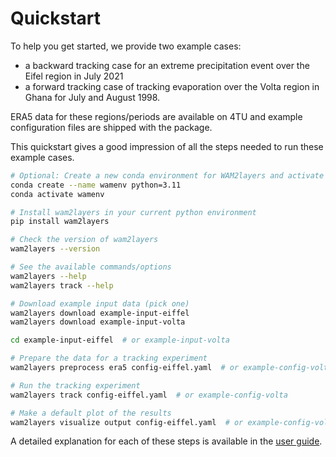 # Quickstart

To help you get started, we provide two example cases:

- a backward tracking case for an extreme precipitation event over the Eifel
  region in July 2021
- a forward tracking case of tracking evaporation over the Volta region in Ghana
  for July and August 1998.

ERA5 data for these regions/periods are
available on 4TU and example configuration files are shipped with the package.

This quickstart gives a good impression of all the steps needed to run these
example cases.

```sh
# Optional: Create a new conda environment for WAM2layers and activate it
conda create --name wamenv python=3.11
conda activate wamenv

# Install wam2layers in your current python environment
pip install wam2layers

# Check the version of wam2layers
wam2layers --version

# See the available commands/options
wam2layers --help
wam2layers track --help

# Download example input data (pick one)
wam2layers download example-input-eiffel
wam2layers download example-input-volta

cd example-input-eiffel  # or example-input-volta

# Prepare the data for a tracking experiment
wam2layers preprocess era5 config-eiffel.yaml  # or example-config-volta

# Run the tracking experiment
wam2layers track config-eiffel.yaml  # or example-config-volta

# Make a default plot of the results
wam2layers visualize output config-eiffel.yaml  # or example-config-volta
```

A detailed explanation for each of these steps is available in the [user
guide](./userguide/index).
